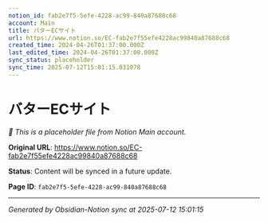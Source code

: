 ```yaml
---
notion_id: fab2e7f5-5efe-4228-ac99-840a87688c68
account: Main
title: バターECサイト
url: https://www.notion.so/EC-fab2e7f55efe4228ac99840a87688c68
created_time: 2024-04-26T01:37:00.000Z
last_edited_time: 2024-04-26T01:37:00.000Z
sync_status: placeholder
sync_time: 2025-07-12T15:01:15.031078
---
```


# バターECサイト

*🔄 This is a placeholder file from Notion Main account.*

**Original URL**: https://www.notion.so/EC-fab2e7f55efe4228ac99840a87688c68

**Status**: Content will be synced in a future update.

**Page ID**: `fab2e7f5-5efe-4228-ac99-840a87688c68`

---

*Generated by Obsidian-Notion sync at 2025-07-12 15:01:15*
